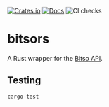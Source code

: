[![Crates.io](https://img.shields.io/crates/v/bitsors.svg)](https://crates.io/crates/bitsors)
[![Docs](https://docs.rs/bitsors/badge.svg)](https://docs.rs/crate/bitsors/)
![CI checks](https://github.com/arturomf94/bitsors/workflows/CI%20checks/badge.svg)

# bitsors
A Rust wrapper for the [Bitso API](https://bitso.com/api_info/).



## Testing

```bash
cargo test
```

